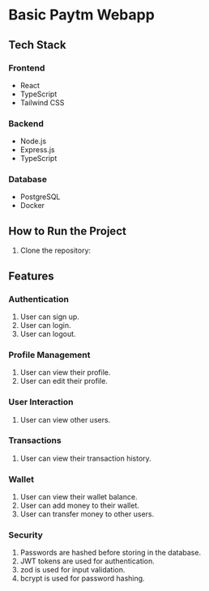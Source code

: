 # Basic Paytm Webapp

## Tech Stack

### Frontend
- React
- TypeScript
- Tailwind CSS

### Backend
- Node.js
- Express.js
- TypeScript

### Database
- PostgreSQL
- Docker

## How to Run the Project

1. Clone the repository:
 


## Features

### Authentication
1. User can sign up.
2. User can login.
3. User can logout.

### Profile Management
1. User can view their profile.
2. User can edit their profile.

### User Interaction
1. User can view other users.

### Transactions
1. User can view their transaction history.

### Wallet
1. User can view their wallet balance.
2. User can add money to their wallet.
3. User can transfer money to other users.

### Security
1. Passwords are hashed before storing in the database.
2. JWT tokens are used for authentication.
3. zod is used for input validation.
4. bcrypt is used for password hashing.
